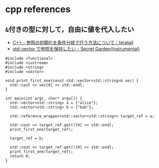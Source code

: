 # cpp references

## `&`付きの型に対して，自由に値を代入したい

* [C\+\+ \- 参照の初期化を条件分岐で行う方法について｜teratail]( https://teratail.com/questions/158884 )
* [std::vector で参照を保持したい \- Secret Garden\(Instrumental\)]( http://secret-garden.hatenablog.com/entry/2015/08/28/000000 )

```
#include <functional>
#include <iostream>
#include <string>
#include <vector>

void print_first_one(const std::vector<std::string>& vec) {
  std::cout << vec[0] << std::endl;
}

int main(int argc, char* argv[]) {
  std::vector<std::string> a = {"alice"};
  std::vector<std::string> b = {"bob"};

  std::reference_wrapper<std::vector<std::string>> target_ref = a;

  std::cout << target_ref.get()[0] << std::endl;
  print_first_one(target_ref);

  target_ref = b;

  std::cout << target_ref.get()[0] << std::endl;
  print_first_one(target_ref);
  return 0;
}
```

